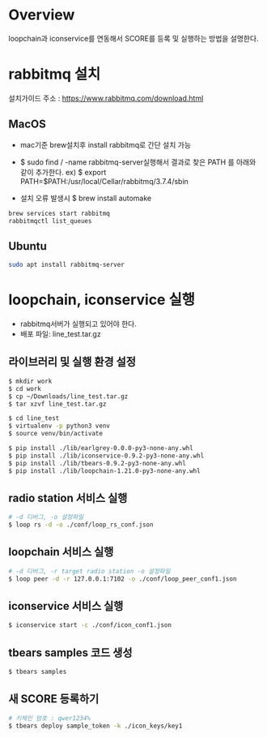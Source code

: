 Overview
============
loopchain과 iconservice를 연동해서 SCORE를 등록 및 실행하는 방법을 설명한다.

rabbitmq 설치
============

설치가이드 주소 : https://www.rabbitmq.com/download.html

## MacOS

* mac기준 brew설치후 install rabbitmq로 간단 설치 가능
* $ sudo find / -name rabbitmq-server실행해서 결과로 찾은 PATH 를 아래와 같이 추가한다.
ex) $ export PATH=$PATH:/usr/local/Cellar/rabbitmq/3.7.4/sbin

* 설치 오류 발생시 $ brew install automake

```bash
brew services start rabbitmq
rabbitmqctl list_queues
```

## Ubuntu

```bash
sudo apt install rabbitmq-server
```

loopchain, iconservice 실행
============

* rabbitmq서버가 실행되고 있어야 한다.
* 배포 파일: line_test.tar.gz

## 라이브러리 및 실행 환경 설정

```bash
$ mkdir work
$ cd work
$ cp ~/Downloads/line_test.tar.gz
$ tar xzvf line_test.tar.gz

$ cd line_test
$ virtualenv -p python3 venv
$ source venv/bin/activate

$ pip install ./lib/earlgrey-0.0.0-py3-none-any.whl
$ pip install ./lib/iconservice-0.9.2-py3-none-any.whl
$ pip install ./lib/tbears-0.9.2-py3-none-any.whl
$ pip install ./lib/loopchain-1.21.0-py3-none-any.whl
```

## radio station 서비스 실행

```bash
# -d 디버그, -o 설정파일
$ loop rs -d -o ./conf/loop_rs_conf.json
```

## loopchain 서비스 실행

```bash
# -d 디버그, -r target radio station -o 설정파일
$ loop peer -d -r 127.0.0.1:7102 -o ./conf/loop_peer_conf1.json
```

## iconservice 서비스 실행

```bash
$ iconservice start -c ./conf/icon_conf1.json
```

## tbears samples 코드 생성

```bash
$ tbears samples
```

## 새 SCORE 등록하기

``` bash
# 키체인 암호 : qwer1234%
$ tbears deploy sample_token -k ./icon_keys/key1
```

